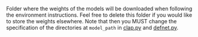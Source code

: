 Folder where the weights of the models will be downloaded when following the environment instructions. 
Feel free to delete this folder if you would like to store the weights elsewhere. Note that then you MUST change the specification of the directories at `model_path` in [clap.py](../mira_eval/clap.py) and [defnet.py](../mira_eval/defnet.py). 
